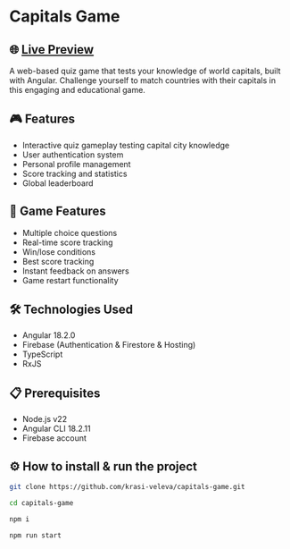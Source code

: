 # Capitals Game

## 🌐 [Live Preview](https://capitals-game-1efd9.web.app/)

A web-based quiz game that tests your knowledge of world capitals, built with Angular. Challenge yourself to match countries with their capitals in this engaging and educational game.

## 🎮 Features

- Interactive quiz gameplay testing capital city knowledge
- User authentication system
- Personal profile management
- Score tracking and statistics
- Global leaderboard

## 🚀 Game Features

- Multiple choice questions
- Real-time score tracking
- Win/lose conditions
- Best score tracking
- Instant feedback on answers
- Game restart functionality

## 🛠️ Technologies Used

- Angular 18.2.0
- Firebase (Authentication & Firestore & Hosting)
- TypeScript
- RxJS

## 📋 Prerequisites

- Node.js v22
- Angular CLI 18.2.11
- Firebase account

## ⚙️ How to install & run the project

```bash
git clone https://github.com/krasi-veleva/capitals-game.git

cd capitals-game

npm i

npm run start
```
